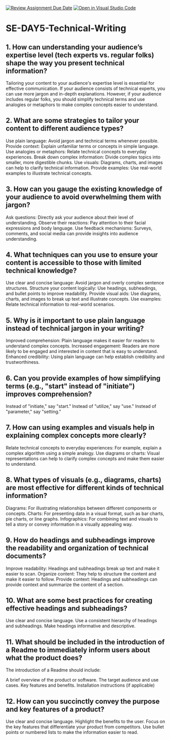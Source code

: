 [![Review Assignment Due Date](https://classroom.github.com/assets/deadline-readme-button-22041afd0340ce965d47ae6ef1cefeee28c7c493a6346c4f15d667ab976d596c.svg)](https://classroom.github.com/a/zsAR-pyY)
[![Open in Visual Studio Code](https://classroom.github.com/assets/open-in-vscode-2e0aaae1b6195c2367325f4f02e2d04e9abb55f0b24a779b69b11b9e10269abc.svg)](https://classroom.github.com/online_ide?assignment_repo_id=15668342&assignment_repo_type=AssignmentRepo)
# SE-DAY5-Technical-Writing
## 1. How can understanding your audience’s expertise level (tech experts vs. regular folks) shape the way you present technical information?
Tailoring your content to your audience's expertise level is essential for effective communication. If your audience consists of technical experts, you can use more jargon and in-depth explanations. However, if your audience includes regular folks, you should simplify technical terms and use analogies or metaphors to make complex concepts easier to understand.

## 2. What are some strategies to tailor your content to different audience types?
Use plain language: Avoid jargon and technical terms whenever possible.
Provide context: Explain unfamiliar terms or concepts in simple language.
Use analogies or metaphors: Relate technical concepts to everyday experiences.
Break down complex information: Divide complex topics into smaller, more digestible chunks.
Use visuals: Diagrams, charts, and images can help to clarify technical information.
Provide examples: Use real-world examples to illustrate technical concepts.

## 3. How can you gauge the existing knowledge of your audience to avoid overwhelming them with jargon?
Ask questions: Directly ask your audience about their level of understanding.
Observe their reactions: Pay attention to their facial expressions and body language.
Use feedback mechanisms: Surveys, comments, and social media can provide insights into audience understanding.

## 4. What techniques can you use to ensure your content is accessible to those with limited technical knowledge?
Use clear and concise language: Avoid jargon and overly complex sentence structures.
Structure your content logically: Use headings, subheadings, and bullet points to improve readability.
Provide visual aids: Use diagrams, charts, and images to break up text and illustrate concepts.
Use examples: Relate technical information to real-world scenarios.

## 5. Why is it important to use plain language instead of technical jargon in your writing?
Improved comprehension: Plain language makes it easier for readers to understand complex concepts.
Increased engagement: Readers are more likely to be engaged and interested in content that is easy to understand.
Enhanced credibility: Using plain language can help establish credibility and trustworthiness.

## 6. Can you provide examples of how simplifying terms (e.g., "start" instead of "initiate") improves comprehension?
Instead of "initiate," say "start."
Instead of "utilize," say "use."
Instead of "parameter," say "setting."

## 7. How can using examples and visuals help in explaining complex concepts more clearly?
Relate technical concepts to everyday experiences: For example, explain a complex algorithm using a simple analogy.
Use diagrams or charts: Visual representations can help to clarify complex concepts and make them easier to understand.

## 8. What types of visuals (e.g., diagrams, charts) are most effective for different kinds of technical information?
Diagrams: For illustrating relationships between different components or concepts.
Charts: For presenting data in a visual format, such as bar charts, pie charts, or line graphs.
Infographics: For combining text and visuals to tell a story or convey information in a visually appealing way.

## 9. How do headings and subheadings improve the readability and organization of technical documents?
Improve readability: Headings and subheadings break up text and make it easier to scan.
Organize content: They help to structure the content and make it easier to follow.
Provide context: Headings and subheadings can provide context and summarize the content of a section.

## 10. What are some best practices for creating effective headings and subheadings?
Use clear and concise language.
Use a consistent hierarchy of headings and subheadings.
Make headings informative and descriptive.

## 11. What should be included in the introduction of a Readme to immediately inform users about what the product does?
The introduction of a Readme should include:

A brief overview of the product or software.
The target audience and use cases.
Key features and benefits.
Installation instructions (if applicable)

## 12. How can you succinctly convey the purpose and key features of a product?
Use clear and concise language.
Highlight the benefits to the user.
Focus on the key features that differentiate your product from competitors.
Use bullet points or numbered lists to make the information easier to read.
